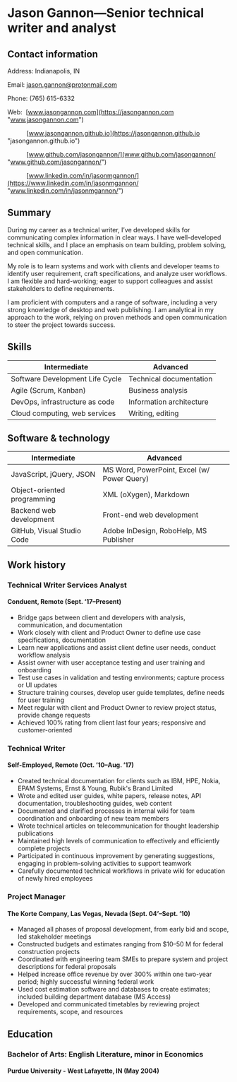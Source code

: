 # Jason Gannon—Senior technical writer and analyst

## Contact information

Address: Indianapolis, IN

Email: jason.gannon@protonmail.com

Phone: (765) 615-6332

Web: &nbsp;[www.jasongannon.com](https://jasongannon.com "www.jasongannon.com")

&nbsp;&nbsp;&nbsp;&nbsp;&nbsp;&nbsp;&nbsp;&nbsp;&nbsp;&nbsp;&nbsp;[www.jasongannon.github.io](https://jasongannon.github.io  "jasongannon.github.io")

&nbsp;&nbsp;&nbsp;&nbsp;&nbsp;&nbsp;&nbsp;&nbsp;&nbsp;&nbsp;&nbsp;[www.github.com/jasongannon/](www.github.com/jasongannon/  "www.github.com/jasongannon/")

&nbsp;&nbsp;&nbsp;&nbsp;&nbsp;&nbsp;&nbsp;&nbsp;&nbsp;&nbsp;&nbsp;[www.linkedin.com/in/jasonmgannon/](https://www.linkedin.com/in/jasonmgannon/  "www.linkedin.com/in/jasonmgannon/")

## Summary

During my career as a technical writer, I’ve developed skills for communicating complex information in clear ways. I have well-developed technical skills, and I place an emphasis on team building, problem solving, and open communication.

My role is to learn systems and work with clients and developer teams to identify user requirement, craft specifications, and analyze user workflows. I am flexible and hard-working; eager to support colleagues and assist stakeholders to define requirements.

I am proficient with computers and a range of software, including a very strong knowledge of desktop and web publishing. I am analytical in my approach to the work, relying on proven methods and open communication to steer the project towards success.

## Skills

| Intermediate | Advanced |
|--------------|-------|
| Software Development Life Cycle | Technical documentation | 
| Agile (Scrum, Kanban) | Business analysis |
| DevOps, infrastructure as code | Information architecture |
| Cloud computing, web services | Writing, editing |

## Software & technology

| Intermediate | Advanced |
|--------------|-------|
| JavaScript, jQuery, JSON | MS Word, PowerPoint, Excel (w/ Power Query) |
| Object-oriented programming | XML (oXygen), Markdown |
| Backend web development | Front-end web development |
| GitHub, Visual Studio Code | Adobe InDesign, RoboHelp, MS Publisher |

## Work history

### Technical Writer Services Analyst

#### Conduent, Remote (Sept. ‘17–Present)

* Bridge gaps between client and developers with analysis, communication, and documentation
* Work closely with client and Product Owner to define use case specifications, documentation
* Learn new applications and assist client define user needs, conduct workflow analysis
* Assist owner with user acceptance testing and user training and onboarding
* Test use cases in validation and testing environments; capture process or UI updates
* Structure training courses, develop user guide templates, define needs for user training
* Meet regular with client and Product Owner to review project status, provide change requests
* Achieved 100% rating from client last four years; responsive and customer-oriented

### Technical Writer

#### Self-Employed, Remote (Oct. ’10–Aug. ’17)

* Created technical documentation for clients such as IBM, HPE, Nokia, EPAM Systems, Ernst & Young, Rubik's Brand Limited
* Wrote and edited user guides, white papers, release notes, API documentation, troubleshooting guides, web content
* Documented and clarified processes in internal wiki for team coordination and onboarding of new team members
* Wrote technical articles on telecommunication for thought leadership publications
* Maintained high levels of communication to effectively and efficiently complete projects
* Participated in continuous improvement by generating suggestions, engaging in problem-solving activities to support teamwork
* Carefully documented technical workflows in private wiki for education of newly hired employees

### Project Manager

#### The Korte Company, Las Vegas, Nevada (Sept. 04’–Sept. ’10)

* Managed all phases of proposal development, from early bid and scope, led stakeholder meetings
* Constructed budgets and estimates ranging from $10–50 M for federal construction projects
* Coordinated with engineering team SMEs to prepare system and project descriptions for federal proposals
* Helped increase office revenue by over 300% within one two-year period; highly successful winning federal work
* Used cost estimation software and databases to create estimates; included building department database (MS Access)
* Developed and communicated timetables by reviewing project requirements, scope, and resources

## Education

### Bachelor of Arts: English Literature, minor in Economics

#### Purdue University - West Lafayette, IN (May 2004)
